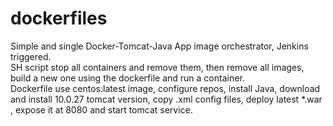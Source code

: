 # dockerfiles

Simple and single Docker-Tomcat-Java App image orchestrator, Jenkins triggered.
\
SH script stop all containers and remove them, then remove all images, build a new one using the dockerfile and run a container.
\
Dockerfile use centos:latest image, configure repos, install Java, download and install 10.0.27 tomcat version, copy .xml config files, deploy latest *.war ,
expose it at 8080 and start tomcat service. 
